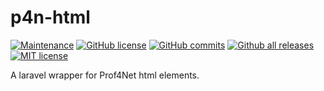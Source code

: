 p4n-html
=======================
[![Maintenance](https://img.shields.io/badge/Maintained%3F-yes-green.svg)](https://GitHub.com/hoalzein/p4n-html.js/graphs/commit-activity)
[![GitHub license](https://img.shields.io/github/license/hoalzein/p4n-html.js.svg)](https://github.com/hoalzein/p4n-html.js/blob/master/LICENSE)
[![GitHub commits](https://img.shields.io/github/commits-since/hoalzein/p4n-html.js/v1.0.0.svg)](https://GitHub.com/hoalzein/p4n-html.js/commit/)
[![Github all releases](https://img.shields.io/github/downloads/hoalzein/p4n-html.js/total.svg)](https://GitHub.com/hoalzein/p4n-html.js/releases/)
[![MIT license](https://img.shields.io/badge/License-MIT-blue.svg)](https://lbesson.mit-license.org/)

A laravel wrapper for Prof4Net html elements.
